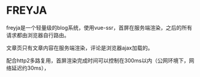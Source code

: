 # FREYJA



freyja是一个轻量级的blog系统，使用vue-ssr，首屏在服务端渲染，之后的所有请求都由浏览器自行路由。

文章页只有文章内容在服务端渲染，评论是浏览器ajax加载的。

配合http2多路复用，首屏渲染完成时间可以控制在300ms以内（公网环境下，网络延迟约30ms），